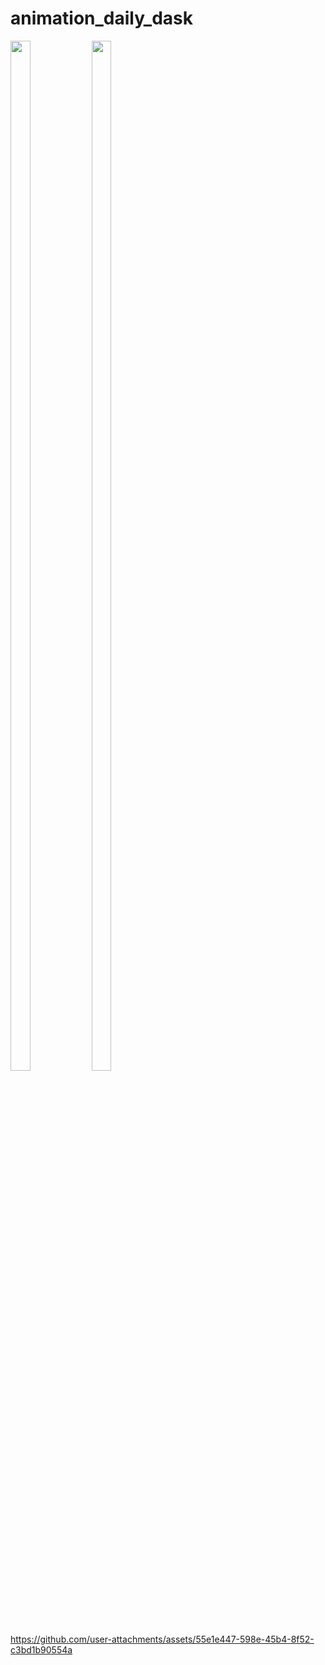 # animation_daily_dask

<img src="https://github.com/user-attachments/assets/38d34d0e-d0d9-4577-a4c1-033c019a0b42" height=65% width=25%>
<img src="https://github.com/user-attachments/assets/948d4b63-5df9-4070-bf7b-ae51b160d818" height=65% width=25%>



https://github.com/user-attachments/assets/55e1e447-598e-45b4-8f52-c3bd1b90554a



